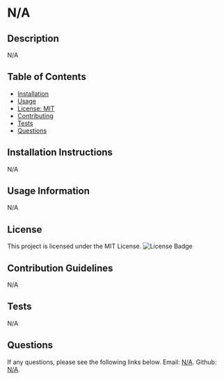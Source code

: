 
  # N/A

  ## Description
  N/A

  ## Table of Contents
  - [Installation](#installation)
  - [Usage](#usage)
  - [License: MIT](#license)
  - [Contributing](#contributing)
  - [Tests](#tests)
  - [Questions](#questions)

  ## Installation Instructions
  N/A

  ## Usage Information
  N/A

  ## License
  This project is licensed under the MIT License.
  ![License Badge](https://img.shields.io/badge/license-MIT-green.svg)

  ## Contribution Guidelines
  N/A

  ## Tests
  N/A

  ## Questions
  If any questions, please see the following links below.
  Email: [N/A](mailto:N/A).
  Github: [N/A](https://github.com/N/A).

